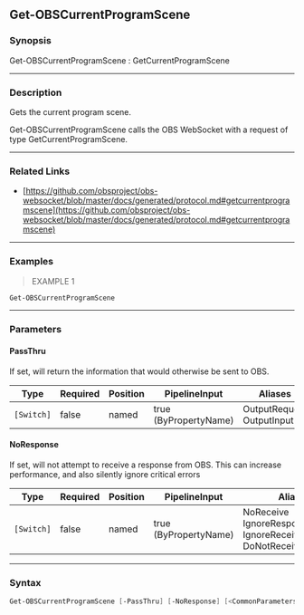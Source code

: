 Get-OBSCurrentProgramScene
--------------------------




### Synopsis
Get-OBSCurrentProgramScene : GetCurrentProgramScene



---


### Description

Gets the current program scene.


Get-OBSCurrentProgramScene calls the OBS WebSocket with a request of type GetCurrentProgramScene.



---


### Related Links
* [https://github.com/obsproject/obs-websocket/blob/master/docs/generated/protocol.md#getcurrentprogramscene](https://github.com/obsproject/obs-websocket/blob/master/docs/generated/protocol.md#getcurrentprogramscene)





---


### Examples
> EXAMPLE 1

```PowerShell
Get-OBSCurrentProgramScene
```


---


### Parameters
#### **PassThru**

If set, will return the information that would otherwise be sent to OBS.






|Type      |Required|Position|PipelineInput        |Aliases                      |
|----------|--------|--------|---------------------|-----------------------------|
|`[Switch]`|false   |named   |true (ByPropertyName)|OutputRequest<br/>OutputInput|



#### **NoResponse**

If set, will not attempt to receive a response from OBS.
This can increase performance, and also silently ignore critical errors






|Type      |Required|Position|PipelineInput        |Aliases                                                                |
|----------|--------|--------|---------------------|-----------------------------------------------------------------------|
|`[Switch]`|false   |named   |true (ByPropertyName)|NoReceive<br/>IgnoreResponse<br/>IgnoreReceive<br/>DoNotReceiveResponse|





---


### Syntax
```PowerShell
Get-OBSCurrentProgramScene [-PassThru] [-NoResponse] [<CommonParameters>]
```
